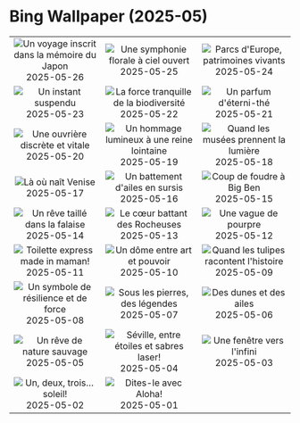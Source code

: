 # Bing Wallpaper (2025-05)

|  |  |  |
|:---:|:---:|:---:|
| ![](https://www.bing.com/th?id=OHR.Arashiyama2025_FR-CA3817610011_400x240.jpg "Un voyage inscrit dans la mémoire du Japon") 2025-05-26 | ![](https://www.bing.com/th?id=OHR.ButchartFlowers_FR-CA3267568015_400x240.jpg "Une symphonie florale à ciel ouvert") 2025-05-25 | ![](https://www.bing.com/th?id=OHR.JotunheimenPark_FR-CA0876606213_400x240.jpg "Parcs d'Europe, patrimoines vivants") 2025-05-24 |
| ![](https://www.bing.com/th?id=OHR.ButterflyTurtle_FR-CA3115454913_400x240.jpg "Un instant suspendu") 2025-05-23 | ![](https://www.bing.com/th?id=OHR.BaobabAvenue_FR-CA2722897206_400x240.jpg "La force tranquille de la biodiversité") 2025-05-22 | ![](https://www.bing.com/th?id=OHR.SongyangTeaGarden_FR-CA2527567665_400x240.jpg "Un parfum d'éterni-thé") 2025-05-21 |
| ![](https://www.bing.com/th?id=OHR.HoneyBeeLavender_FR-CA2376203032_400x240.jpg "Une ouvrière discrète et vitale") 2025-05-20 | ![](https://www.bing.com/th?id=OHR.Victoria25Day_FR-CA2242242739_400x240.jpg "Un hommage lumineux à une reine lointaine") 2025-05-19 | ![](https://www.bing.com/th?id=OHR.DufyRoom_FR-CA2079016869_400x240.jpg "Quand les musées prennent la lumière") 2025-05-18 |
| ![](https://www.bing.com/th?id=OHR.VeniceLagoon_FR-CA1959274931_400x240.jpg "Là où naît Venise") 2025-05-17 | ![](https://www.bing.com/th?id=OHR.GreenMacaw_FR-CA1774456551_400x240.jpg "Un battement d'ailes en sursis") 2025-05-16 | ![](https://www.bing.com/th?id=OHR.LondonParliament_FR-CA5953075678_400x240.jpg "Coup de foudre à Big Ben") 2025-05-15 |
| ![](https://www.bing.com/th?id=OHR.SardiniaFlavia_FR-CA4957926816_400x240.jpg "Un rêve taillé dans la falaise") 2025-05-14 | ![](https://www.bing.com/th?id=OHR.YohoNP_FR-CA1947033491_400x240.jpg "Le cœur battant des Rocheuses") 2025-05-13 | ![](https://www.bing.com/th?id=OHR.IrisGarden_FR-CA1187000407_400x240.jpg "Une vague de pourpre") 2025-05-12 |
| ![](https://www.bing.com/th?id=OHR.LeopardMother_FR-CA0857002081_400x240.jpg "Toilette express made in maman!") 2025-05-11 | ![](https://www.bing.com/th?id=OHR.MinnesotaRotunda_FR-CA0618783883_400x240.jpg "Un dôme entre art et pouvoir") 2025-05-10 | ![](https://www.bing.com/th?id=OHR.Tulip25Fest_FR-CA1899692626_400x240.jpg "Quand les tulipes racontent l'histoire") 2025-05-09 |
| ![](https://www.bing.com/th?id=OHR.RhyoliteDonkeys_FR-CA4100487057_400x240.jpg "Un symbole de résilience et de force") 2025-05-08 | ![](https://www.bing.com/th?id=OHR.DunluceIreland_FR-CA3431196090_400x240.jpg "Sous les pierres, des légendes") 2025-05-07 | ![](https://www.bing.com/th?id=OHR.FlyoverNamibia_FR-CA3457148210_400x240.jpg "Des dunes et des ailes") 2025-05-06 |
| ![](https://www.bing.com/th?id=OHR.TorresChile_FR-CA1724520093_400x240.jpg "Un rêve de nature sauvage") 2025-05-05 | ![](https://www.bing.com/th?id=OHR.SevilleNaboo_FR-CA9803476617_400x240.jpg "Séville, entre étoiles et sabres laser!") 2025-05-04 | ![](https://www.bing.com/th?id=OHR.ArchesGalaxy_FR-CA6355904701_400x240.jpg "Une fenêtre vers l'infini") 2025-05-03 |
| ![](https://www.bing.com/th?id=OHR.BrazilHeron_FR-CA6403400968_400x240.jpg "Un, deux, trois… soleil!") 2025-05-02 | ![](https://www.bing.com/th?id=OHR.PinkPlumeria_FR-CA9550937196_400x240.jpg "Dites-le avec Aloha!") 2025-05-01 |  |
